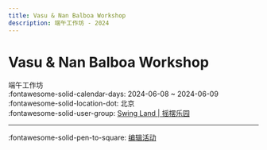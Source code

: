 ```yaml
---
title: Vasu & Nan Balboa Workshop
description: 端午工作坊 - 2024
---
```


# Vasu & Nan Balboa Workshop 

端午工作坊  
:fontawesome-solid-calendar-days: 2024-06-08 ~ 2024-06-09  
:fontawesome-solid-location-dot: 北京  
:fontawesome-solid-user-group: [Swing Land | 摇摆乐园](https://swing.kids/zh_CN/swing-land)  


---

:fontawesome-solid-pen-to-square: [编辑活动](https://github.com/swingdance/events/issues/new?assignees=&labels=update+event&projects=&template=03-update_entity.yml&title=Update%20Event%3A%202024%2Fzh_CN%20%E2%80%A2%20Vasu%20%26%20Nan%20Balboa%20Workshop&region=zh_CN&year=2024&id=vasu-n-nan-balboa-workshop-2024&name=Vasu%20%26%20Nan%20Balboa%20Workshop&org_id=swing-land)
